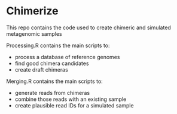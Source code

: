 # Chimerize
This repo contains the code used to create chimeric and simulated metagenomic samples

Processing.R contains the main scripts to:
  - process a database of reference genomes
  - find good chimera candidates
  - create draft chimeras
  
Merging.R contains the main scripts to:
  - generate reads from chimeras
  - combine those reads with an existing sample
  - create plausible read IDs for a simulated sample
